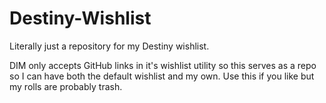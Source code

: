 # Destiny-Wishlist
Literally just a repository for my Destiny wishlist.

DIM only accepts GitHub links in it's wishlist utility so this serves as a repo so I can have both the default wishlist and my own. Use this if you like but my rolls are probably trash.
